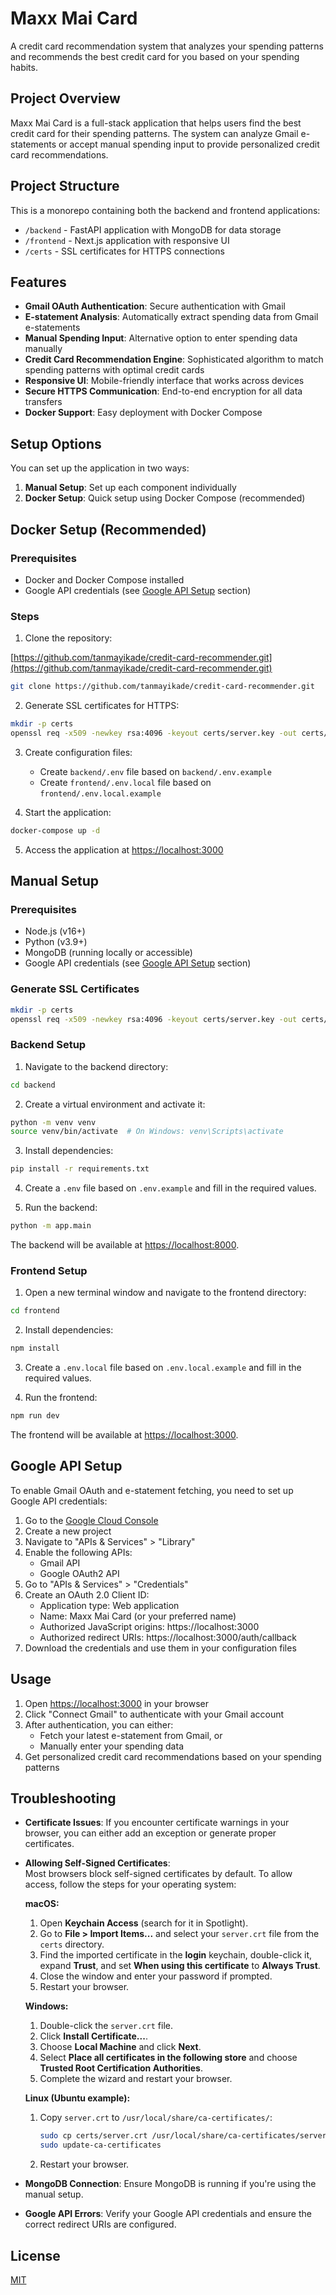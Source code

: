 # Maxx Mai Card

A credit card recommendation system that analyzes your spending patterns and recommends the best credit card for you based on your spending habits.

## Project Overview

Maxx Mai Card is a full-stack application that helps users find the best credit card for their spending patterns. The system can analyze Gmail e-statements or accept manual spending input to provide personalized credit card recommendations.

## Project Structure

This is a monorepo containing both the backend and frontend applications:

- `/backend` - FastAPI application with MongoDB for data storage
- `/frontend` - Next.js application with responsive UI
- `/certs` - SSL certificates for HTTPS connections

## Features

- **Gmail OAuth Authentication**: Secure authentication with Gmail
- **E-statement Analysis**: Automatically extract spending data from Gmail e-statements
- **Manual Spending Input**: Alternative option to enter spending data manually
- **Credit Card Recommendation Engine**: Sophisticated algorithm to match spending patterns with optimal credit cards
- **Responsive UI**: Mobile-friendly interface that works across devices
- **Secure HTTPS Communication**: End-to-end encryption for all data transfers
- **Docker Support**: Easy deployment with Docker Compose

## Setup Options

You can set up the application in two ways:

1. **Manual Setup**: Set up each component individually
2. **Docker Setup**: Quick setup using Docker Compose (recommended)

## Docker Setup (Recommended)

### Prerequisites

- Docker and Docker Compose installed
- Google API credentials (see [Google API Setup](#google-api-setup) section)

### Steps

1. Clone the repository:

[https://github.com/tanmayikade/credit-card-recommender.git](https://github.com/tanmayikade/credit-card-recommender.git)

```bash
git clone https://github.com/tanmayikade/credit-card-recommender.git
```

2. Generate SSL certificates for HTTPS:

```bash
mkdir -p certs
openssl req -x509 -newkey rsa:4096 -keyout certs/server.key -out certs/server.crt -days 365 -nodes -subj "/CN=localhost"
```

3. Create configuration files:

   - Create `backend/.env` file based on `backend/.env.example`
   - Create `frontend/.env.local` file based on `frontend/.env.local.example`

4. Start the application:

```bash
docker-compose up -d
```

5. Access the application at [https://localhost:3000](https://localhost:3000)

## Manual Setup

### Prerequisites

- Node.js (v16+)
- Python (v3.9+)
- MongoDB (running locally or accessible)
- Google API credentials (see [Google API Setup](#google-api-setup) section)

### Generate SSL Certificates

```bash
mkdir -p certs
openssl req -x509 -newkey rsa:4096 -keyout certs/server.key -out certs/server.crt -days 365 -nodes -subj "/CN=localhost"
```

### Backend Setup

1. Navigate to the backend directory:

```bash
cd backend
```

2. Create a virtual environment and activate it:

```bash
python -m venv venv
source venv/bin/activate  # On Windows: venv\Scripts\activate
```

3. Install dependencies:

```bash
pip install -r requirements.txt
```

4. Create a `.env` file based on `.env.example` and fill in the required values.

5. Run the backend:

```bash
python -m app.main
```

The backend will be available at [https://localhost:8000](https://localhost:8000).

### Frontend Setup

1. Open a new terminal window and navigate to the frontend directory:

```bash
cd frontend
```

2. Install dependencies:

```bash
npm install
```

3. Create a `.env.local` file based on `.env.local.example` and fill in the required values.

4. Run the frontend:

```bash
npm run dev
```

The frontend will be available at [https://localhost:3000](https://localhost:3000).

## Google API Setup

To enable Gmail OAuth and e-statement fetching, you need to set up Google API credentials:

1. Go to the [Google Cloud Console](https://console.cloud.google.com/)
2. Create a new project
3. Navigate to "APIs & Services" > "Library"
4. Enable the following APIs:
   - Gmail API
   - Google OAuth2 API
5. Go to "APIs & Services" > "Credentials"
6. Create an OAuth 2.0 Client ID:
   - Application type: Web application
   - Name: Maxx Mai Card (or your preferred name)
   - Authorized JavaScript origins: https://localhost:3000
   - Authorized redirect URIs: https://localhost:3000/auth/callback
7. Download the credentials and use them in your configuration files

## Usage

1. Open [https://localhost:3000](https://localhost:3000) in your browser
2. Click "Connect Gmail" to authenticate with your Gmail account
3. After authentication, you can either:
   - Fetch your latest e-statement from Gmail, or
   - Manually enter your spending data
4. Get personalized credit card recommendations based on your spending patterns

## Troubleshooting

- **Certificate Issues**: If you encounter certificate warnings in your browser, you can either add an exception or generate proper certificates.
- **Allowing Self-Signed Certificates**:  
  Most browsers block self-signed certificates by default. To allow access, follow the steps for your operating system:

  **macOS:**
  1. Open **Keychain Access** (search for it in Spotlight).
  2. Go to **File > Import Items...** and select your `server.crt` file from the `certs` directory.
  3. Find the imported certificate in the **login** keychain, double-click it, expand **Trust**, and set **When using this certificate** to **Always Trust**.
  4. Close the window and enter your password if prompted.
  5. Restart your browser.

  **Windows:**
  1. Double-click the `server.crt` file.
  2. Click **Install Certificate...**.
  3. Choose **Local Machine** and click **Next**.
  4. Select **Place all certificates in the following store** and choose **Trusted Root Certification Authorities**.
  5. Complete the wizard and restart your browser.

  **Linux (Ubuntu example):**
  1. Copy `server.crt` to `/usr/local/share/ca-certificates/`:
     ```bash
     sudo cp certs/server.crt /usr/local/share/ca-certificates/server.crt
     sudo update-ca-certificates
     ```
  2. Restart your browser.

- **MongoDB Connection**: Ensure MongoDB is running if you're using the manual setup.
- **Google API Errors**: Verify your Google API credentials and ensure the correct redirect URIs are configured.

## License

[MIT](LICENSE)
